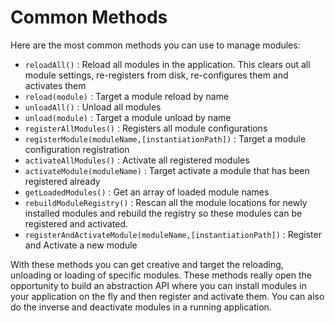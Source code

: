 # Common Methods

Here are the most common methods you can use to manage modules:

* `reloadAll()` : Reload all modules in the application. This clears out all module settings, re-registers from disk, re-configures them and activates them
* `reload(module)` : Target a module reload by name
* `unloadAll()` : Unload all modules
* `unload(module)` : Target a module unload by name
* `registerAllModules()` : Registers all module configurations
* `registerModule(moduleName,[instantiationPath])` : Target a module configuration registration
* `activateAllModules()` : Activate all registered modules
* `activateModule(moduleName)` : Target activate a module that has been registered already
* `getLoadedModules()` : Get an array of loaded module names
* `rebuildModuleRegistry()` : Rescan all the module locations for newly installed modules and rebuild the registry so these modules can be registered and activated.
* `registerAndActivateModule(moduleName,[instantiationPath])` : Register and Activate a new module

With these methods you can get creative and target the reloading, unloading or loading of specific modules. These methods really open the opportunity to build an abstraction API where you can install modules in your application on the fly and then register and activate them. You can also do the inverse and deactivate modules in a running application.
